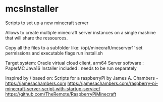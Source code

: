 # mcsInstaller

Scripts to set up a new minecraft server 

Allows to create multiple minecraft server instances on a single mashine that will share the ressources.

Copy all the files to a subfolder like:  /opt/minecraft/mcserver1'
set permissions and executable flags
run install.sh

Target system: Oracle virtual cloud client, arm64 
Server software : PaperMC
Java16 Installer included : needs to be run separately

Inspired by / based on:
Scripts for a raspberryPi by James A. Chambers - https://jamesachambers.com
https://jamesachambers.com/raspberry-pi-minecraft-server-script-with-startup-service/
https://github.com/TheRemote/RaspberryPiMinecraft

